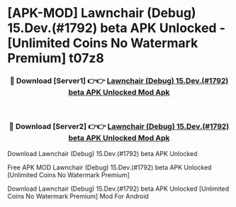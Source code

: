 # [APK-MOD] Lawnchair (Debug) 15.Dev.(#1792) beta APK Unlocked - [Unlimited Coins No Watermark Premium] t07z8



<div align="center">
<h3>🔴 Download [Server1] 👉👉 <a href="https://momento.my/?title=Lawnchair_(Debug)_15.Dev.(#1792)_beta_APK_Unlocked">Lawnchair (Debug) 15.Dev.(#1792) beta APK Unlocked Mod Apk</a></h3><br>

<h3>🔴 Download [Server2] 👉👉 <a href="https://momento.my/?title=Lawnchair_(Debug)_15.Dev.(#1792)_beta_APK_Unlocked">Lawnchair (Debug) 15.Dev.(#1792) beta APK Unlocked Mod Apk</a></h3>
</div>



Download Lawnchair (Debug) 15.Dev.(#1792) beta APK Unlocked 

Free APK MOD Lawnchair (Debug) 15.Dev.(#1792) beta APK Unlocked [Unlimited Coins No Watermark Premium]

Download Lawnchair (Debug) 15.Dev.(#1792) beta APK Unlocked [Unlimited Coins No Watermark Premium] Mod For Android
